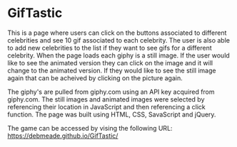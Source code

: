 # GifTastic
This is a page where users can click on the buttons associated to different celebrities and see 10 gif associated to each celebrity.  The user is also able to add new celebrities to the list if they want to see gifs for a different celebrity.  When the page loads each giphy is a still image.  If the user would like to see the animated version they can click on the image and it will change to the animated version.  If they would like to see the still image again that can be acheived by clicking on the picture again.

The giphy's are pulled from giphy.com using an API key acquired from giphy.com.  The still images and animated images were selected by referencing their location in JavaScript and then referencing a click function.   The page was built using HTML, CSS, SavaScript and jQuery.

The game can be accessed by vising the following URL:
https://debmeade.github.io/GifTastic/

